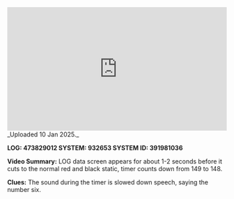 
<iframe 
  src="https://drive.google.com/file/d/13wJ97epjz79WfCU9zP24TCPpCg46MDw1/preview" 
  style="width:100%; aspect-ratio:16/9; border:0;"
  allowfullscreen>
</iframe>
_Uploaded 10 Jan 2025._

**LOG: 473829012 
SYSTEM: 932653 
SYSTEM ID: 391981036**

**Video Summary:** LOG data screen appears for about 1-2 seconds before it cuts to the normal red and black static, timer counts down from 149 to 148.

**Clues:** The sound during the timer is slowed down speech, saying the number six.